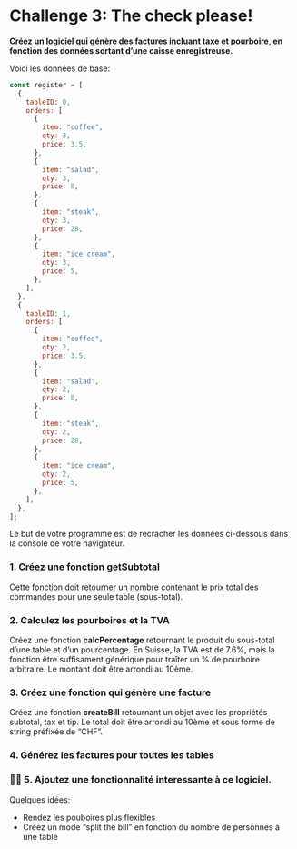 # Challenge 3: The check please!

**Créez un logiciel qui génère des factures incluant taxe et pourboire, en fonction des données sortant d’une caisse enregistreuse.**

Voici les données de base:

```jsx
const register = [
  {
    tableID: 0,
    orders: [
      {
        item: "coffee",
        qty: 3,
        price: 3.5,
      },
      {
        item: "salad",
        qty: 3,
        price: 8,
      },
      {
        item: "steak",
        qty: 3,
        price: 28,
      },
      {
        item: "ice cream",
        qty: 3,
        price: 5,
      },
    ],
  },
  {
    tableID: 1,
    orders: [
      {
        item: "coffee",
        qty: 2,
        price: 3.5,
      },
      {
        item: "salad",
        qty: 2,
        price: 8,
      },
      {
        item: "steak",
        qty: 2,
        price: 28,
      },
      {
        item: "ice cream",
        qty: 2,
        price: 5,
      },
    ],
  },
];
```

Le but de votre programme est de recracher les données ci-dessous dans la console de votre navigateur.

### 1. Créez une fonction getSubtotal

Cette fonction doit retourner un nombre contenant le prix total des commandes pour une seule table (sous-total).

### 2. Calculez les pourboires et la TVA

Créez une fonction **calcPercentage** retournant le produit du sous-total d’une table et d’un pourcentage. En Suisse, la TVA est de 7.6%, mais la fonction être suffisament générique pour traîter un % de pourboire arbitraire. Le montant doit être arrondi au 10ème.

### 3. Créez une fonction qui génère une facture

Créez une fonction **createBill** retournant un objet avec les propriétés subtotal, tax et tip. Le total doit être arrondi au 10ème et sous forme de string préfixée de “CHF”.

### 4. Générez les factures pour toutes les tables

### 🧑‍🎨 5. Ajoutez une fonctionnalité interessante à ce logiciel.

Quelques idées:

- Rendez les pouboires plus flexibles
- Créez un mode “split the bill” en fonction du nombre de personnes à une table
